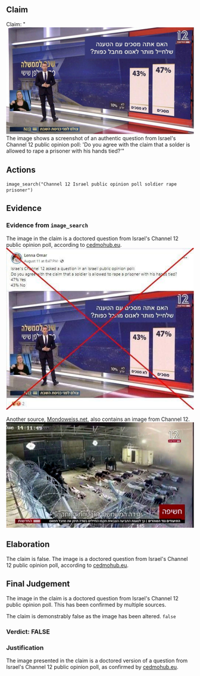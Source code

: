 ## Claim
Claim: "![image 54](media/85.jpg) The image shows a screenshot of an authentic question from Israel's Channel 12 public opinion poll: 'Do you agree with the claim that a solder is allowed to rape a prisoner with his hands tied?'"

## Actions
```
image_search("Channel 12 Israel public opinion poll soldier rape prisoner")
```

## Evidence
### Evidence from `image_search`
The image in the claim is a doctored question from Israel's Channel 12 public opinion poll, according to [cedmohub.eu](https://cedmohub.eu/posts-share-doctored-prisoner-abuse-poll-from-israeli-tv-channel/). ![image 7793](media/2025-08-29_22-03-1756505038-684688.jpg)

Another source, [Mondoweiss.net](https://mondoweiss.net/2024/08/65-of-israeli-jews-oppose-criminal-prosecution-for-soldiers-suspected-of-raping-palestinian-detainees/), also contains an image from Channel 12. ![image 7794](media/2025-08-29_22-03-1756505038-815033.jpg)


## Elaboration
The claim is false. The image is a doctored question from Israel's Channel 12 public opinion poll, according to [cedmohub.eu](https://cedmohub.eu/posts-share-doctored-prisoner-abuse-poll-from-israeli-tv-channel/).


## Final Judgement
The image in the claim is a doctored question from Israel's Channel 12 public opinion poll. This has been confirmed by multiple sources.

The claim is demonstrably false as the image has been altered. `false`


### Verdict: FALSE

### Justification
The image presented in the claim is a doctored version of a question from Israel's Channel 12 public opinion poll, as confirmed by [cedmohub.eu](https://cedmohub.eu/posts-share-doctored-prisoner-abuse-poll-from-israeli-tv-channel/).
